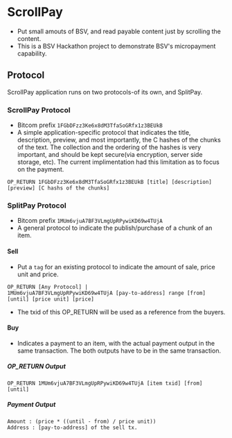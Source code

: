 # ScrollPay
- Put small amouts of BSV, and read payable content just by scrolling the content.
- This is a BSV Hackathon project to demonstrate BSV's micropayment capability.

## Protocol
 ScrollPay application runs on two protocols-of its own, and SplitPay. 
 
### ScrollPay Protocol
- Bitcom prefix `1FGbDFzz3Ke6x8dM3TfaSoGRfx1z3BEUkB`
- A simple application-specific protocol that indicates the title, description, preview, and most importantly, the C hashes of the chunks of the text. The collection and the ordering of the hashes is very important, and should be kept secure(via encryption, server side storage, etc). The current implimentation had this limitation as to focus on the payment.
```
OP_RETURN 1FGbDFzz3Ke6x8dM3TfaSoGRfx1z3BEUkB [title] [description] [preview] [C hashs of the chunks]
```

### SplitPay Protocol
- Bitcom prefix `1MUm6vjuA7BF3VLmgUpRPywiKD69w4TUjA`
- A general protocol to indicate the publish/purchase of a chunk of an item. 

#### Sell
- Put a `tag` for an existing protocol to indicate the amount of sale, price unit and price.
```
OP_RETURN [Any Protocol] | 
1MUm6vjuA7BF3VLmgUpRPywiKD69w4TUjA [pay-to-address] range [from] [until] [price unit] [price]
```
- The txid of this OP_RETURN will be used as a reference from the buyers.

#### Buy
- Indicates a payment to an item, with the actual payment output in the same transaction. The both outputs have to be in the same transaction.

##### OP_RETURN Output
```
OP_RETURN 1MUm6vjuA7BF3VLmgUpRPywiKD69w4TUjA [item txid] [from] [until]
```
##### Payment Output
```
Amount : (price * ((until - from) / price unit))
Address : [pay-to-address] of the sell tx.
```
